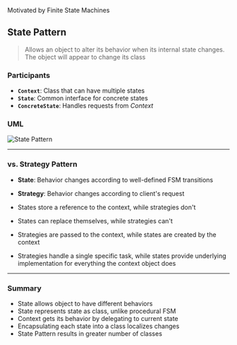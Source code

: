 Motivated by Finite State Machines

## State Pattern

> Allows an object to alter its behavior when its internal state changes. The object will appear to change its class

### Participants
- **`Context`**: Class that can have multiple states
- **`State`**: Common interface for concrete states
- **`ConcreteState`**: Handles requests from _Context_

### UML
![State Pattern](https://upload.wikimedia.org/wikipedia/commons/e/e8/State_Design_Pattern_UML_Class_Diagram.svg)

---

### vs. Strategy Pattern
- **State**: Behavior changes according to well-defined FSM transitions
- **Strategy**: Behavior changes according to client's request

- States store a reference to the context, while strategies don't
- States can replace themselves, while strategies can't
- Strategies are passed to the context, while states are created by the context
- Strategies handle a single specific task, while states provide underlying implementation for everything the context object does

---
### Summary
- State allows object to have different behaviors
- State represents state as class, unlike procedural FSM
- Context gets its behavior by delegating to current state
- Encapsulating each state into a class localizes changes
- State Pattern results in greater number of classes